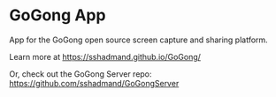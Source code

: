 # GoGong App
App for the GoGong open source screen capture and sharing platform.

Learn more at https://sshadmand.github.io/GoGong/

Or, check out the GoGong Server repo: https://github.com/sshadmand/GoGongServer

